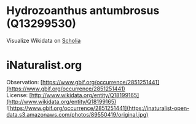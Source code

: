 
Hydrozoanthus antumbrosus (Q13299530)
=====================================
  
Visualize Wikidata on [Scholia](https://scholia.toolforge.org/taxon/Q13299530)
# iNaturalist.org
  
Observation: [https://www.gbif.org/occurrence/2851251441](https://www.gbif.org/occurrence/2851251441)  
License: [http://www.wikidata.org/entity/Q18199165](http://www.wikidata.org/entity/Q18199165)  
![https://www.gbif.org/occurrence/2851251441](https://inaturalist-open-data.s3.amazonaws.com/photos/89550419/original.jpg)